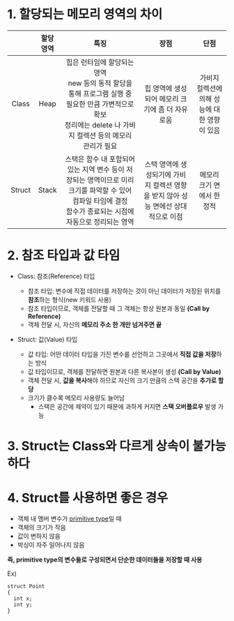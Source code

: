 # 1. 할당되는 메모리 영역의 차이
|        	| 할당 영역 	|                                                                              특징                                                                             	|                                        장점                                       	|                     단점                     	|
|:------:	|:---------:	|:-------------------------------------------------------------------------------------------------------------------------------------------------------------:	|:---------------------------------------------------------------------------------:	|:--------------------------------------------:	|
|  Class 	|    Heap   	| 힙은 런타임에 할당되는 영역<br/>  new 등의 동적 할당을 통해 프로그램 실행 중 필요한 만큼 가변적으로 확보<br/>  정리에는 delete 나 가비지 컬렉션 등의 메모리 관리가 필요 	|                  힙 영역에 생성되어 메모리 크기에 좀 더 자유로움                  	| 가비지 컬렉션에 의해 성능에 대한 영향이 있음 	|
| Struct 	|   Stack   	|                             스택은 함수 내 포함되어 있는 지역 변수 등이 저장되는 영역이므로 미리 크기를 파악할 수 있어 컴파일 타임에 결정<br/> 함수가 종료되는 시점에 자동으로 정리되는 영역                            	| 스택 영역에 생성되기에 가비지 컬렉션 영향을 받지 않아 성능 면에선 상대적으로 이점 	|           메모리 크기 면에서 한정적          	|
  
  # 2. 참조 타입과 값 타임
  - Class: 참조(Reference) 타입
    - 참조 타입: 변수에 직접 데이터를 저장하는 것이 아닌 데이터가 저장된 위치를 **참조**하는 형식(new 키워드 사용)
    - 참조 타입이므로, 객체를 전달할 때 그 객체는 항상 원본과 동일 **(Call by Reference)**
    - 객체 전달 시, 자신의 **메모리 주소 한 개만 넘겨주면 끝**


  - Struct: 값(Value) 타입
    - 값 타입: 어떤 데이터 타입을 가진 변수를 선언하고 그곳에서 **직접 값을 저장**하는 방식
    - 값 타입이므로, 객체를 전달하면 원본과 다른 복사본이 생성 **(Call by Value)**
    - 객체 전달 시, **값을 복사**해야 하므로 자신의 크기 만큼의 스택 공간을 **추가로 할당**
    - 크기가 클수록 메모리 사용량도 늘어남
      - 스택은 공간에 제약이 있기 때문에 과하게 커지면 **스택 오버플로우** 발생 가능


  # 3. Struct는 Class와 다르게 상속이 불가능하다
  
  
  # 4. Struct를 사용하면 좋은 경우
  - 객체 내 멤버 변수가 [primitive type](https://ko.wikipedia.org/wiki/%EC%9B%90%EC%8B%9C_%EC%9E%90%EB%A3%8C%ED%98%95)일 때
  - 객체의 크기가 작음
  - 값이 변하지 않음
  - 박싱이 자주 일어나지 않음

  **즉, primitive type의 변수들로 구성되면서 단순한 데이터들을 저장할 때 사용**

  Ex)
  ```
  struct Point
  {
    int x;
    int y;
  }
  ```
